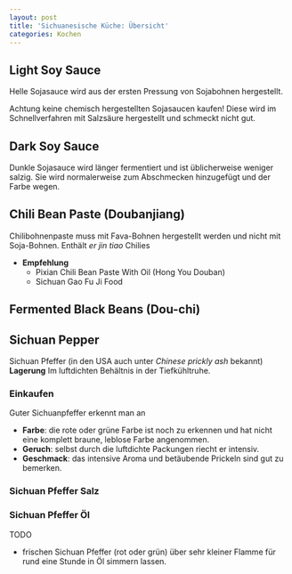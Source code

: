 ```yaml
---
layout: post
title: 'Sichuanesische Küche: Übersicht'
categories: Kochen
---
```

## Light Soy Sauce
Helle Sojasauce wird aus der ersten Pressung von Sojabohnen hergestellt.

Achtung keine chemisch hergestellten Sojasaucen kaufen! Diese wird im Schnellverfahren mit Salzsäure hergestellt und schmeckt nicht gut.

## Dark Soy Sauce
Dunkle Sojasauce wird länger fermentiert und ist üblicherweise weniger salzig. Sie wird normalerweise zum Abschmecken hinzugefügt und der Farbe wegen.

## Chili Bean Paste (Doubanjiang)
Chilibohnenpaste muss mit Fava-Bohnen hergestellt werden und nicht mit Soja-Bohnen. Enthält _er jin tiao_ Chilies
* **Empfehlung**
    * Pixian Chili Bean Paste With Oil (Hong You Douban)
    * Sichuan Gao Fu Ji Food

## Fermented Black Beans (Dou-chi)


## Sichuan Pepper
Sichuan Pfeffer (in den USA auch unter _Chinese prickly ash_ bekannt)
**Lagerung** Im luftdichten Behältnis in der Tiefkühltruhe.

### Einkaufen
Guter Sichuanpfeffer erkennt man an
* **Farbe**: die rote oder grüne Farbe ist noch zu erkennen und hat nicht eine komplett braune, leblose Farbe angenommen.
* **Geruch**: selbst durch die luftdichte Packungen riecht er intensiv.
* **Geschmack**: das intensive Aroma und betäubende Prickeln sind gut zu bemerken.

### Sichuan Pfeffer Salz

### Sichuan Pfeffer Öl
TODO
* frischen Sichuan Pfeffer (rot oder grün) über sehr kleiner Flamme für rund eine Stunde in Öl simmern lassen.
